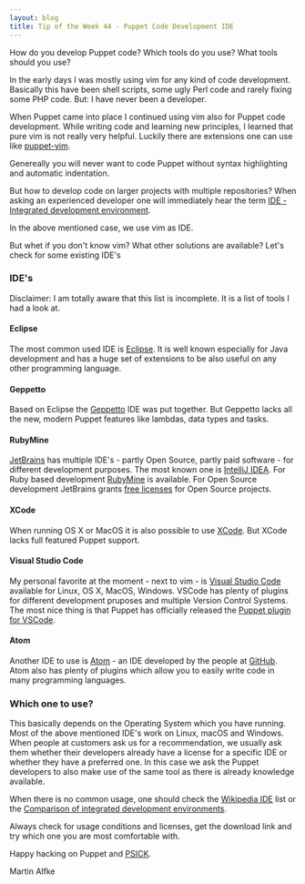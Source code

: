 ```yaml
---
layout: blog
title: Tip of the Week 44 - Puppet Code Development IDE
---
```


How do you develop Puppet code? Which tools do you use? What tools should you use?

In the early days I was mostly using vim for any kind of code development. Basically this have been shell scripts, some ugly Perl code and rarely fixing some PHP code.
But: I have never been a developer.

When Puppet came into place I continued using vim also for Puppet code development. While writing code and learning new principles, I learned that pure vim is not really very helpful. Luckily there are extensions one can use like [puppet-vim](https://github.com/rodjek/vim-puppet).

Genereally you will never want to code Puppet without syntax highlighting and automatic indentation. 

But how to develop code on larger projects with multiple repositories? When asking an experienced developer one will immediately hear the term [IDE - Integrated development environment](https://en.wikipedia.org/wiki/Integrated_development_environment).

In the above mentioned case, we use vim as IDE.

But whet if you don't know vim? What other solutions are available? Let's check for some existing IDE's

### IDE's

Disclaimer: I am totally aware that this list is incomplete. It is a list of tools I had a look at.

#### Eclipse

The most common used IDE is [Eclipse](https://en.wikipedia.org/wiki/Eclipse_(software)). It is well known especially for Java development and has a huge set of extensions to be also useful on any other programming language.

#### Geppetto

Based on Eclipse the [Geppetto](https://github.com/puppetlabs/geppetto/wiki) IDE was put together. But Geppetto lacks all the new, modern Puppet features like lambdas, data types and tasks.

#### RubyMine

[JetBrains](https://www.jetbrains.com/) has multiple IDE's - partly Open Source, partly paid software - for different development purposes. The most known one is [IntelliJ IDEA](https://www.jetbrains.com/idea/). For Ruby based development [RubyMine](https://www.jetbrains.com/ruby/) is available. For Open Source development JetBrains grants [free licenses](https://www.jetbrains.com/community/support/#section=open-source) for Open Source projects.

#### XCode

When running OS X or MacOS it is also possible to use [XCode](https://en.wikipedia.org/wiki/Xcode). But XCode lacks full featured Puppet support.

#### Visual Studio Code

My personal favorite at the moment - next to vim - is [Visual Studio Code](https://en.wikipedia.org/wiki/Visual_Studio_Code) available for Linux, OS X, MacOS, Windows. VSCode has plenty of plugins for different development pruposes and multiple Version Control Systems. The most nice thing is that Puppet has officially released the [Puppet plugin for VSCode](https://puppet.com/blog/announcing-puppet-visual-studio-code).

#### Atom

Another IDE to use is [Atom](https://atom.io/) - an IDE developed by the people at [GitHub](https://github.com). Atom also has plenty of plugins which allow you to easily write code in many programming languages.

### Which one to use?

This basically depends on the Operating System which you have running. Most of the above mentioned IDE's work on Linux, macOS and Windows.
When people at customers ask us for a recommendation, we usually ask them whether their developers already have a license for a specific IDE or whether they have a preferred one. In this case we ask the Puppet developers to also make use of the same tool as there is already knowledge available.

When there is no common usage, one should check the [Wikipedia IDE](https://en.wikipedia.org/wiki/Integrated_development_environment#References) list or the [Comparison of integrated development environments](https://en.wikipedia.org/wiki/Comparison_of_integrated_development_environments).

Always check for usage conditions and licenses, get the download link and try which one you are most comfortable with.

Happy hacking on Puppet and [PSICK](https://github.com/example42/psick).

Martin Alfke

